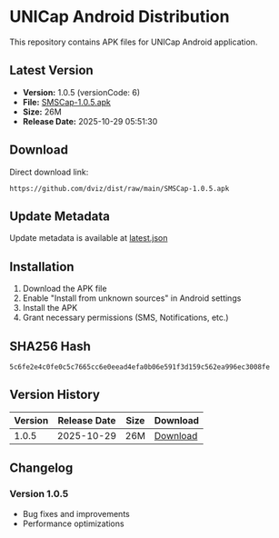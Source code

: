 # UNICap Android Distribution

This repository contains APK files for UNICap Android application.

## Latest Version

- **Version:** 1.0.5 (versionCode: 6)
- **File:** [SMSCap-1.0.5.apk](SMSCap-1.0.5.apk)
- **Size:** 26M
- **Release Date:** 2025-10-29 05:51:30

## Download

Direct download link:
```
https://github.com/dviz/dist/raw/main/SMSCap-1.0.5.apk
```

## Update Metadata

Update metadata is available at [latest.json](latest.json)

## Installation

1. Download the APK file
2. Enable "Install from unknown sources" in Android settings
3. Install the APK
4. Grant necessary permissions (SMS, Notifications, etc.)

## SHA256 Hash

```
5c6fe2e4c0fe0c5c7665cc6e0eead4efa0b06e591f3d159c562ea996ec3008fe
```

## Version History

| Version | Release Date | Size | Download |
|---------|--------------|------|----------|
| 1.0.5 | 2025-10-29 | 26M | [Download](SMSCap-1.0.5.apk) |

## Changelog

### Version 1.0.5
- Bug fixes and improvements
- Performance optimizations
